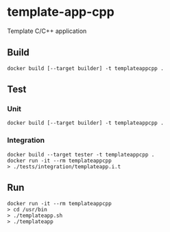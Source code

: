 # template-app-cpp
Template C/C++ application

## Build
```
docker build [--target builder] -t templateappcpp .
```

## Test

### Unit
```
docker build [--target builder] -t templateappcpp .
```

### Integration
```
docker build --target tester -t templateappcpp .
docker run -it --rm templateappcpp
> ./tests/integration/templateapp.i.t
```

## Run
```
docker run -it --rm templateappcpp
> cd /usr/bin
> ./templateapp.sh
> ./templateapp
```
